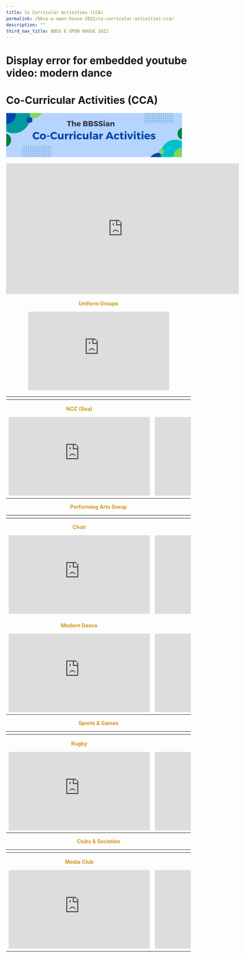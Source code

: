 ```yaml
---
title: Co Curricular Activities (CCA)
permalink: /bbss-e-open-house-2022/co-curricular-activities-cca/
description: ""
third_nav_title: BBSS E OPEN HOUSE 2022
---
```


# Display error for embedded youtube video: modern dance
# Co-Curricular Activities (CCA)

![](/images/Bbss%20e%20open%20house%202022/5_CCAs.png)


<iframe width="635" height="356" src="https://www.youtube.com/embed/e8s-ubGF2ic" title="BBSS Open House 2022-CCA" frameborder="0" allow="accelerometer; autoplay; clipboard-write; encrypted-media; gyroscope; picture-in-picture" allowfullscreen></iframe>

<p style="text-align: center; color: #cf961c"><b>Uniform Groups</b></p>

<center><iframe width="385" height="214" src="https://www.youtube.com/embed/Fd_UoN4L1a0" title="BBSS Uniform Group Interview" frameborder="0" allow="accelerometer; autoplay; clipboard-write; encrypted-media; gyroscope; picture-in-picture" allowfullscreen></iframe></center>

<table>
<thead>
  <tr>
    <th></th>
    <th></th>
  </tr>
</thead>
<tbody>
  <tr>
    <td><p style="text-align: center; color: #cf961c"><b>NCC (Sea)</b></p><iframe width="385" height="214" src="https://www.youtube.com/embed/QC-5mbQCTyQ" title="BBSS Uniform Group - NCC SEA" frameborder="0" allow="accelerometer; autoplay; clipboard-write; encrypted-media; gyroscope; picture-in-picture" allowfullscreen></iframe></td>
    <td><p style="text-align: center; color: #cf961c"><b>NPCC</b></p><iframe width="385" height="214" src="https://www.youtube.com/embed/daCq6P_p-J0" title="BBSS Uniform Group - NPCC" frameborder="0" allow="accelerometer; autoplay; clipboard-write; encrypted-media; gyroscope; picture-in-picture" allowfullscreen></iframe></td>
  </tr>
</tbody>
</table>

<p style="text-align: center; color: #cf961c"><b>Performing Arts Group</b></p>

<table>
<thead>
  <tr>
    <th></th>
    <th></th>
  </tr>
</thead>
<tbody>
  <tr>
    <td><p style="text-align: center; color: #cf961c"><b>Choir</b></p><iframe width="385" height="214" src="https://www.youtube.com/embed/O0psIDti7X4" title="BBSS Choir Arts Carnival Performance 2022" frameborder="0" allow="accelerometer; autoplay; clipboard-write; encrypted-media; gyroscope; picture-in-picture" allowfullscreen></iframe></td>
    <td><p style="text-align: center; color: #cf961c"><b>Malay Dance</b></p><iframe width="385" height="214" src="https://www.youtube.com/embed/U_6qvhBHrM4" title="BBSS Malay Dance Arts Carnival Performance 2022" frameborder="0" allow="accelerometer; autoplay; clipboard-write; encrypted-media; gyroscope; picture-in-picture" allowfullscreen></iframe></td>
  </tr>
  <tr>
    <td><p style="text-align: center; color: #cf961c"><b>Modern Dance</b></p><iframe width="385" height="214" src="https://www.youtube.com/embed/ShJ3aeSOGg8" title="BBSS Performing Arts - Modern Dance" frameborder="0" allow="accelerometer; autoplay; clipboard-write; encrypted-media; gyroscope; picture-in-picture" allowfullscreen></iframe></td>
    <td><p style="text-align: center; color: #cf961c"><b>Chinese Orchestra</b></p><iframe width="385" height="214" src="https://www.youtube.com/embed/cSfVPFgjJ64" title="BBSS - Chinese Orchestra Arts Carnival Performance" frameborder="0" allow="accelerometer; autoplay; clipboard-write; encrypted-media; gyroscope; picture-in-picture" allowfullscreen></iframe></td>
  </tr>
</tbody>
</table>

<p style="text-align: center; color: #cf961c"><b>Sports & Games</b></p>

<table>
<thead>
  <tr>
    <th></th>
    <th></th>
  </tr>
</thead>
<tbody>
  <tr>
    <td><p style="text-align: center; color: #cf961c"><b>Rugby</b></p><iframe width="385" height="214" src="https://www.youtube.com/embed/IRXjp47NEow" title="BBSS Rugby Video" frameborder="0" allow="accelerometer; autoplay; clipboard-write; encrypted-media; gyroscope; picture-in-picture" allowfullscreen></iframe></td>
    <td><p style="text-align: center; color: #cf961c"><b>Softball</b></p><iframe width="385" height="214" src="https://www.youtube.com/embed/4x3KE1lz8as" title="BBSS Sports - Softball" frameborder="0" allow="accelerometer; autoplay; clipboard-write; encrypted-media; gyroscope; picture-in-picture" allowfullscreen></iframe></td>
  </tr>
</tbody>
</table>

<p style="text-align: center; color: #cf961c"><b>Clubs & Societies </b></p>

<table>
<thead>
  <tr>
    <th></th>
    <th></th>
  </tr>
</thead>
<tbody>
  <tr>
    <td><p style="text-align: center; color: #cf961c"><b>Media Club</b></p><iframe width="385" height="214" src="https://www.youtube.com/embed/V-Iclo42krc" title="BBSS Clubs-Media Club" frameborder="0" allow="accelerometer; autoplay; clipboard-write; encrypted-media; gyroscope; picture-in-picture" allowfullscreen></iframe></td>
    <td><p style="text-align: center; color: #cf961c"><b>Robotics</b></p><iframe width="385" height="214" src="https://www.youtube.com/embed/qdN9_9igxx0" title="BBSS Robotics Club" frameborder="0" allow="accelerometer; autoplay; clipboard-write; encrypted-media; gyroscope; picture-in-picture" allowfullscreen></iframe></td>
  </tr>
</tbody>
</table>